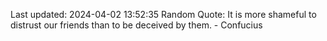 Last updated: 2024-04-02 13:52:35
Random Quote: It is more shameful to distrust our friends than to be deceived by them. - Confucius